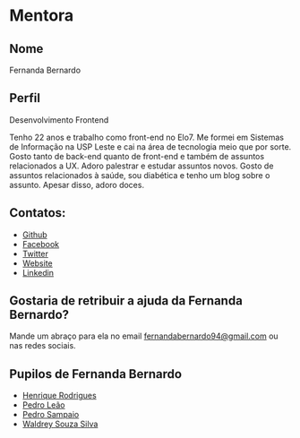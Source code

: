 # Mentora

## Nome
Fernanda Bernardo

## Perfil

Desenvolvimento Frontend

Tenho 22 anos e trabalho como front-end no Elo7. Me formei em Sistemas de Informação na USP Leste e cai na área de tecnologia meio que por sorte. Gosto tanto de back-end quanto de front-end e também de assuntos relacionados a UX. Adoro palestrar e estudar assuntos novos. Gosto de assuntos relacionados à saúde, sou diabética e tenho um blog sobre o assunto. Apesar disso, adoro doces.

## Contatos:

* [Github](https://github.com/FernandaBernardo)
* [Facebook](https://www.facebook.com/fernanda.m.bernardo)
* [Twitter](https://twitter.com/Feh_Bernardo)
* [Website](http://fernandabernardo.com.br/)
* [Linkedin](https://br.linkedin.com/in/fernandabernardo )

## Gostaria de retribuir a ajuda da Fernanda Bernardo?

Mande um abraço para ela no email fernandabernardo94@gmail.com ou nas redes sociais.

## Pupilos de Fernanda Bernardo
* [Henrique Rodrigues](/profiles/pupils/profiles/HenriqueRodrigues.md)
* [Pedro Leão](/profiles/pupils/profiles/PedroLeao.md)
* [Pedro Sampaio](/profiles/pupils/profiles/PedroSampaio.md)
* [Waldrey Souza Silva](/profiles/pupils/profiles/WaldreySouzaSilva.md)
